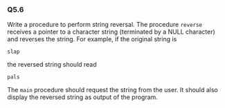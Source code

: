 ### Q5.6

Write a procedure to perform string reversal. The procedure `reverse` receives a pointer to a character string (terminated by a NULL character) and reverses the string. For example, if the original string is
```
slap
```
the reversed string should read
```
pals
```
The `main` procedure should request the string from the user. It should also display the reversed string as output of the program.